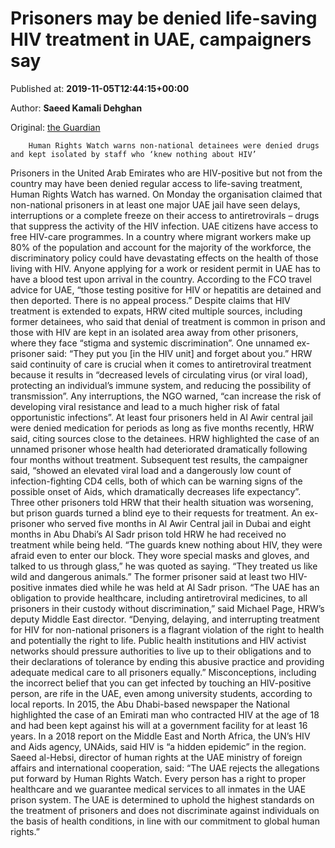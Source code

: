 
# Prisoners may be denied life-saving HIV treatment in UAE, campaigners say

Published at: **2019-11-05T12:44:15+00:00**

Author: **Saeed Kamali Dehghan**

Original: [the Guardian](https://www.theguardian.com/global-development/2019/nov/05/prisoners-hiv-treatment-uae-campaigners-human-rights-watch)


        Human Rights Watch warns non-national detainees were denied drugs and kept isolated by staff who ‘knew nothing about HIV’
      
Prisoners in the United Arab Emirates who are HIV-positive but not from the country may have been denied regular access to life-saving treatment, Human Rights Watch has warned.
On Monday the organisation claimed that non-national prisoners in at least one major UAE jail have seen delays, interruptions or a complete freeze on their access to antiretrovirals – drugs that suppress the activity of the HIV infection.
UAE citizens have access to free HIV-care programmes.
In a country where migrant workers make up 80% of the population and account for the majority of the workforce, the discriminatory policy could have devastating effects on the health of those living with HIV.
Anyone applying for a work or resident permit in UAE has to have a blood test upon arrival in the country. According to the FCO travel advice for UAE, “those testing positive for HIV or hepatitis are detained and then deported. There is no appeal process.”
Despite claims that HIV treatment is extended to expats, HRW cited multiple sources, including former detainees, who said that denial of treatment is common in prison and those with HIV are kept in an isolated area away from other prisoners, where they face “stigma and systemic discrimination”.
One unnamed ex-prisoner said: “They put you [in the HIV unit] and forget about you.”
HRW said continuity of care is crucial when it comes to antiretroviral treatment because it results in “decreased levels of circulating virus (or viral load), protecting an individual’s immune system, and reducing the possibility of transmission”.
Any interruptions, the NGO warned, “can increase the risk of developing viral resistance and lead to a much higher risk of fatal opportunistic infections”.
At least four prisoners held in Al Awir central jail were denied medication for periods as long as five months recently, HRW said, citing sources close to the detainees.
HRW highlighted the case of an unnamed prisoner whose health had deteriorated dramatically following four months without treatment. Subsequent test results, the campaigner said, “showed an elevated viral load and a dangerously low count of infection-fighting CD4 cells, both of which can be warning signs of the possible onset of Aids, which dramatically decreases life expectancy”.
Three other prisoners told HRW that their health situation was worsening, but prison guards turned a blind eye to their requests for treatment.
An ex-prisoner who served five months in Al Awir Central jail in Dubai and eight months in Abu Dhabi’s Al Sadr prison told HRW he had received no treatment while being held.
“The guards knew nothing about HIV, they were afraid even to enter our block. They wore special masks and gloves, and talked to us through glass,” he was quoted as saying. “They treated us like wild and dangerous animals.”
The former prisoner said at least two HIV-positive inmates died while he was held at Al Sadr prison.
“The UAE has an obligation to provide healthcare, including antiretroviral medicines, to all prisoners in their custody without discrimination,” said Michael Page, HRW’s deputy Middle East director.
“Denying, delaying, and interrupting treatment for HIV for non-national prisoners is a flagrant violation of the right to health and potentially the right to life. Public health institutions and HIV activist networks should pressure authorities to live up to their obligations and to their declarations of tolerance by ending this abusive practice and providing adequate medical care to all prisoners equally.”
Misconceptions, including the incorrect belief that you can get infected by touching an HIV-positive person, are rife in the UAE, even among university students, according to local reports. In 2015, the Abu Dhabi-based newspaper the National highlighted the case of an Emirati man who contracted HIV at the age of 18 and had been kept against his will at a government facility for at least 16 years.
In a 2018 report on the Middle East and North Africa, the UN’s HIV and Aids agency, UNAids, said HIV is “a hidden epidemic” in the region.
Saeed al-Hebsi, director of human rights at the UAE ministry of foreign affairs and international cooperation, said: “The UAE rejects the allegations put forward by Human Rights Watch. Every person has a right to proper healthcare and we guarantee medical services to all inmates in the UAE prison system. The UAE is determined to uphold the highest standards on the treatment of prisoners and does not discriminate against individuals on the basis of health conditions, in line with our commitment to global human rights.”
